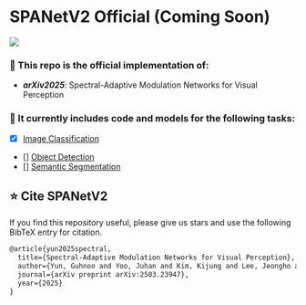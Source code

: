 # SPANetV2 Official (Coming Soon)

<p align="left">
<a href="https://arxiv.org/abs/2503.23947" alt="arXiv">
    <img src="https://img.shields.io/badge/arXiv-2503.23947-b31b1b.svg?style=flat" /></a>
</p>

### 💬 This repo is the official implementation of:
- ***arXiv2025***: Spectral-Adaptive Modulation Networks for Visual Perception

  

### 🤖 It currently includes code and models for the following tasks:
- [x] [Image Classification](./image_classification)
- [] [Object Detection](object_detection)
- [] [Semantic Segmentation](semantic_segmentation)


## ⭐ Cite SPANetV2
If you find this repository useful, please give us stars and use the following BibTeX entry for citation.

```latex
@article{yun2025spectral,
  title={Spectral-Adaptive Modulation Networks for Visual Perception},
  author={Yun, Guhnoo and Yoo, Juhan and Kim, Kijung and Lee, Jeongho and Seo, Paul Hongsuck and Kim, Dong Hwan},
  journal={arXiv preprint arXiv:2503.23947},
  year={2025}
}
```

